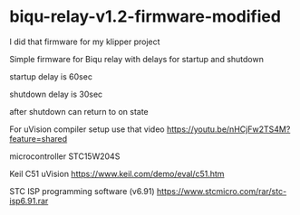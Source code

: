 # biqu-relay-v1.2-firmware-modified

I did that firmware for my klipper project

Simple firmware for Biqu relay with delays for startup and shutdown

startup delay is 60sec

shutdown delay is 30sec

after shutdown can return to on state

For uVision compiler setup use that video
https://youtu.be/nHCjFw2TS4M?feature=shared

microcontroller STC15W204S

Keil C51 uVision https://www.keil.com/demo/eval/c51.htm

STC ISP programming software (v6.91) https://www.stcmicro.com/rar/stc-isp6.91.rar
